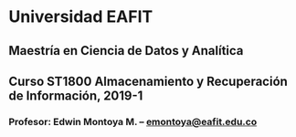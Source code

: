 # Universidad EAFIT
## Maestría en Ciencia de Datos y Analítica
## Curso ST1800 Almacenamiento y Recuperación de Información, 2019-1
### Profesor: Edwin Montoya M. – emontoya@eafit.edu.co
